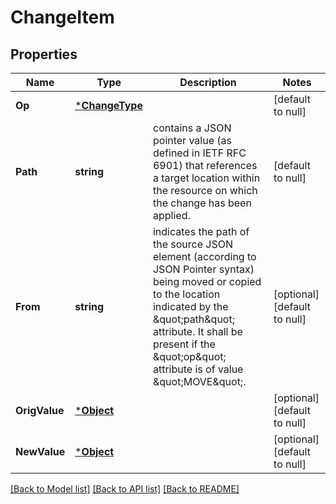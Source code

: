# ChangeItem

## Properties
Name | Type | Description | Notes
------------ | ------------- | ------------- | -------------
**Op** | [***ChangeType**](ChangeType.md) |  | [default to null]
**Path** | **string** | contains a JSON pointer value (as defined in IETF RFC 6901) that references a target  location within the resource on which the change has been applied.  | [default to null]
**From** | **string** | indicates the path of the source JSON element (according to JSON Pointer syntax)  being moved or copied to the location indicated by the \&quot;path\&quot; attribute. It shall  be present if the \&quot;op\&quot; attribute is of value \&quot;MOVE\&quot;.  | [optional] [default to null]
**OrigValue** | [***Object**](.md) |  | [optional] [default to null]
**NewValue** | [***Object**](.md) |  | [optional] [default to null]

[[Back to Model list]](../README.md#documentation-for-models) [[Back to API list]](../README.md#documentation-for-api-endpoints) [[Back to README]](../README.md)

